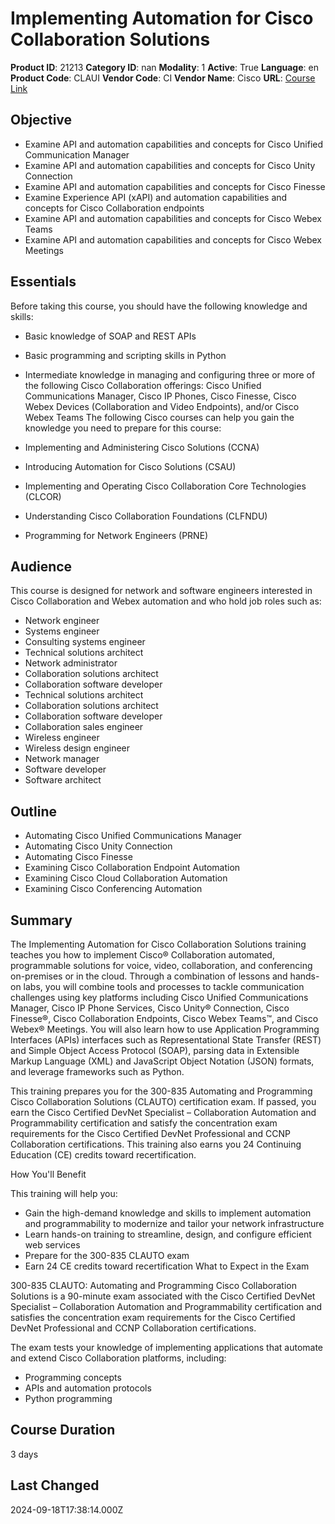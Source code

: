 # Implementing Automation for Cisco Collaboration Solutions

**Product ID**: 21213
**Category ID**: nan
**Modality**: 1
**Active**: True
**Language**: en
**Product Code**: CLAUI
**Vendor Code**: CI
**Vendor Name**: Cisco
**URL**: [Course Link](https://www.fastlaneus.com/course/cisco-claui)

## Objective
- Examine API and automation capabilities and concepts for Cisco Unified Communication Manager
- Examine API and automation capabilities and concepts for Cisco Unity Connection
- Examine API and automation capabilities and concepts for Cisco Finesse
- Examine Experience API (xAPI) and automation capabilities and concepts for Cisco Collaboration endpoints
- Examine API and automation capabilities and concepts for Cisco Webex Teams
- Examine API and automation capabilities and concepts for Cisco Webex Meetings

## Essentials
Before taking this course, you should have the following knowledge and skills:


- Basic knowledge of SOAP and REST APIs
- Basic programming and scripting skills in Python
- Intermediate knowledge in managing and configuring three or more of the following Cisco Collaboration offerings: Cisco Unified Communications Manager, Cisco IP Phones, Cisco Finesse, Cisco Webex Devices (Collaboration and Video Endpoints), and/or Cisco Webex Teams
The following Cisco courses can help you gain the knowledge you need to prepare for this course:


- Implementing and Administering Cisco Solutions (CCNA)
- Introducing Automation for Cisco Solutions (CSAU)
- Implementing and Operating Cisco Collaboration Core Technologies (CLCOR)
- Understanding Cisco Collaboration Foundations (CLFNDU)
- Programming for Network Engineers (PRNE)

## Audience
This course is designed for network and software engineers interested in Cisco Collaboration and Webex automation and who hold job roles such as:


- Network engineer
- Systems engineer
- Consulting systems engineer
- Technical solutions architect
- Network administrator
- Collaboration solutions architect
- Collaboration software developer
- Technical solutions architect
- Collaboration solutions architect
- Collaboration software developer
- Collaboration sales engineer
- Wireless engineer
- Wireless design engineer
- Network manager
- Software developer
- Software architect

## Outline
- Automating Cisco Unified Communications Manager
- Automating Cisco Unity Connection
- Automating Cisco Finesse
- Examining Cisco Collaboration Endpoint Automation
- Examining Cisco Cloud Collaboration Automation
- Examining Cisco Conferencing Automation

## Summary
The Implementing Automation for Cisco Collaboration Solutions training teaches you how to implement Cisco® Collaboration automated, programmable solutions for voice, video, collaboration, and conferencing on-premises or in the cloud. Through a combination of lessons and hands-on labs, you will combine tools and processes to tackle communication challenges using key platforms including Cisco Unified Communications Manager, Cisco IP Phone Services, Cisco Unity® Connection, Cisco Finesse®, Cisco Collaboration Endpoints, Cisco Webex Teams™, and Cisco Webex® Meetings. You will also learn how to use Application Programming Interfaces (APIs) interfaces such as Representational State Transfer (REST) and Simple Object Access Protocol (SOAP), parsing data in Extensible Markup Language (XML) and JavaScript Object Notation (JSON) formats, and leverage frameworks such as Python. 

This training prepares you for the 300-835 Automating and Programming Cisco Collaboration Solutions (CLAUTO) certification exam. If passed, you earn the Cisco Certified DevNet Specialist – Collaboration Automation and Programmability certification and satisfy the concentration exam requirements for the Cisco Certified DevNet Professional and CCNP Collaboration certifications. This training also earns you 24 Continuing Education (CE) credits toward recertification.

 
How You'll Benefit


This training will help you: 



- Gain the high-demand knowledge and skills to implement automation and programmability to modernize and tailor your network infrastructure
- Learn hands-on training to streamline, design, and configure efficient web services
- Prepare for the 300-835 CLAUTO exam
- Earn 24 CE credits toward recertification
What to Expect in the Exam


300-835 CLAUTO: Automating and Programming Cisco Collaboration Solutions is a 90-minute exam associated with the Cisco Certified DevNet Specialist – Collaboration Automation and Programmability certification and satisfies the concentration exam requirements for the Cisco Certified DevNet Professional and CCNP Collaboration certifications. 

The exam tests your knowledge of implementing applications that automate and extend Cisco Collaboration platforms, including: 



- Programming concepts
- APIs and automation protocols
- Python programming

## Course Duration
3 days

## Last Changed
2024-09-18T17:38:14.000Z
